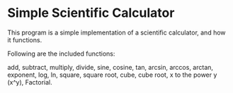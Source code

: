 
# Simple Scientific Calculator 

This program is a simple implementation of a scientific calculator, and how it functions.

Following are the included functions:

add, subtract, multiply, divide, sine, cosine, tan, arcsin, arccos, arctan, exponent, log, ln, square, square root, cube, cube root, x to the power y (x^y), Factorial.

